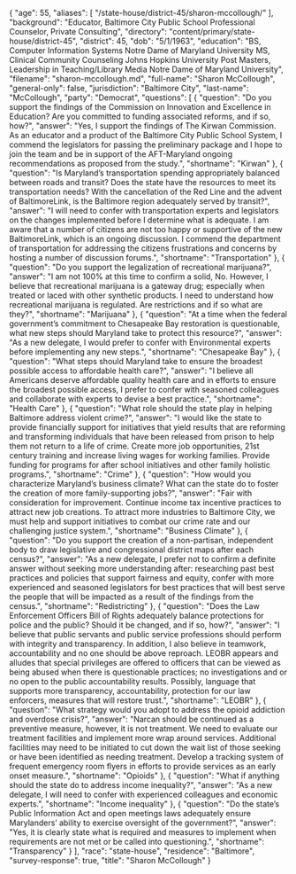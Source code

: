 {
  "age": 55,
  "aliases": [
    "/state-house/district-45/sharon-mccollough/"
  ],
  "background": "Educator, Baltimore City Public School Professional Counselor, Private Consulting",
  "directory": "content/primary/state-house/district-45",
  "district": 45,
  "dob": "5/1/1963",
  "education": "BS, Computer Information Systems Notre Dame of Maryland University MS, Clinical Community Counseling Johns Hopkins University Post Masters, Leadership in Teaching/Library Media Notre Dame of Maryland University",
  "filename": "sharon-mccollough.md",
  "full-name": "Sharon McCollough",
  "general-only": false,
  "jurisdiction": "Baltimore City",
  "last-name": "McCollough",
  "party": "Democrat",
  "questions": [
    {
      "question": "Do you support the findings of the Commission on Innovation and Excellence in Education? Are you committed to funding associated reforms, and if so, how?",
      "answer": "Yes, I support the findings of The Kirwan Commission.  As an educator and a product of the Baltimore City Public School System, I commend the legislators for passing the preliminary package and I hope to join the team and be in support of the AFT-Maryland ongoing recommendations as proposed from the study.",
      "shortname": "Kirwan"
    },
    {
      "question": "Is Maryland’s transportation spending appropriately balanced between roads and transit? Does the state have the resources to meet its transportation needs? With the cancellation of the Red Line and the advent of BaltimoreLink, is the Baltimore region adequately served by transit?",
      "answer": "I will need to confer with transportation experts and legislators on the changes implemented before I determine what is adequate.  I am aware that a number of citizens are not too happy or supportive of the new BaltimoreLink, which is an ongoing discussion.  I commend the department of transportation for addressing the citizens frustrations and concerns by hosting a number of discussion forums.",
      "shortname": "Transportation"
    },
    {
      "question": "Do you support the legalization of recreational marijuana?",
      "answer": "I am not 100% at this time to confirm a solid, No.  However, I believe that recreational marijuana is a gateway drug; especially when treated or laced with other synthetic products.  I need to understand how recreational marijuana is regulated.  Are restrictions and if so what are they?",
      "shortname": "Marijuana"
    },
    {
      "question": "At a time when the federal government’s commitment to Chesapeake Bay restoration is questionable, what new steps should Maryland take to protect this resource?",
      "answer": "As a new delegate, I would prefer to confer with  Environmental experts before implementing any new steps.",
      "shortname": "Chesapeake Bay"
    },
    {
      "question": "What steps should Maryland take to ensure the broadest possible access to affordable health care?",
      "answer": "I believe all Americans deserve affordable quality health care and in efforts to ensure the broadest possible access, I prefer to  confer with seasoned colleagues and collaborate with experts to devise a best practice.",
      "shortname": "Health Care"
    },
    {
      "question": "What role should the state play in helping Baltimore address violent crime?",
      "answer": "I would like the state to provide financially support for initiatives that yield results that are reforming and transforming individuals that have been released from prison to help them not return to a life of crime.  Create more job opportunities, 21st century training and increase living wages for working families.  Provide funding for programs for after school initiatives and other family holistic programs.",
      "shortname": "Crime"
    },
    {
      "question": "How would you characterize Maryland’s business climate? What can the state do to foster the creation of more family-supporting jobs?",
      "answer": "Fair with consideration for improvement.  Continue income tax incentive practices to attract new job creations.  To attract more industries to Baltimore City, we must help and support initiatives to combat our crime rate and our challenging justice system.",
      "shortname": "Business Climate"
    },
    {
      "question": "Do you support the creation of a non-partisan, independent body to draw legislative and congressional district maps after each census?",
      "answer": "As a new delegate, I prefer not to confirm a definite answer without seeking more understanding after:  researching past best practices and policies that support fairness and equity, confer with more experienced and seasoned legislators for best practices that will best serve the people that will be impacted as a result of the findings from the census.",
      "shortname": "Redistricting"
    },
    {
      "question": "Does the Law Enforcement Officers Bill of Rights adequately balance protections for police and the public? Should it be changed, and if so, how?",
      "answer": "I believe that public servants and public service professions should perform with integrity and transparency.  In addition, I also believe in teamwork, accountability and no one should be above reproach.   LEOBR appears and alludes that special privileges are offered to officers that can be viewed as being abused when there is questionable practices;  no investigations and or no open to the public accountability results.  Possibly,  language that supports more transparency, accountability, protection for our law enforcers, measures that will restore trust.",
      "shortname": "LEOBR"
    },
    {
      "question": "What strategy would you adopt to address the opioid addiction and overdose crisis?",
      "answer": "Narcan should be continued as a preventive measure, however, it is not treatment.  We need to evaluate our treatment facilities and implement more wrap around services.  Additional facilities may need to be initiated to cut down the wait list of those seeking or have been identified as needing treatment. Develop a tracking system of frequent emergency room flyers in efforts to provide services as an early onset measure.",
      "shortname": "Opioids"
    },
    {
      "question": "What if anything should the state do to address income inequality?",
      "answer": "As a new delegate, I will need to confer with experienced colleagues and economic experts.",
      "shortname": "Income inequality"
    },
    {
      "question": "Do the state’s Public Information Act and open meetings laws adequately ensure Marylanders’ ability to exercise oversight of the government?",
      "answer": "Yes, it is clearly state what is required and measures to implement when requirements are not met or be called into questioning.",
      "shortname": "Transparency"
    }
  ],
  "race": "state-house",
  "residence": "Baltimore",
  "survey-response": true,
  "title": "Sharon McCollough"
}
